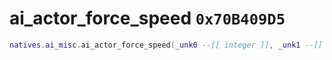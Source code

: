 # ai_actor_force_speed `0x70B409D5`

```lua
natives.ai_misc.ai_actor_force_speed(_unk0 --[[ integer ]], _unk1 --[[ integer ]])
```